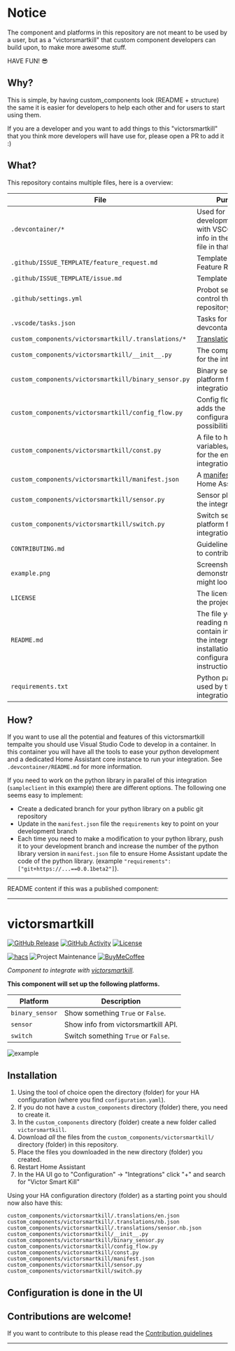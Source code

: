 # Notice

The component and platforms in this repository are not meant to be used by a
user, but as a "victorsmartkill" that custom component developers can build
upon, to make more awesome stuff.

HAVE FUN! 😎

## Why?

This is simple, by having custom_components look (README + structure) the same
it is easier for developers to help each other and for users to start using them.

If you are a developer and you want to add things to this "victorsmartkill" that you think more
developers will have use for, please open a PR to add it :)

## What?

This repository contains multiple files, here is a overview:

| File                                                 | Purpose                                                                                                                                             |
| ---------------------------------------------------- | --------------------------------------------------------------------------------------------------------------------------------------------------- |
| `.devcontainer/*`                                    | Used for development/testing with VSCODE, more info in the readme file in that dir.                                                                 |
| `.github/ISSUE_TEMPLATE/feature_request.md`          | Template for Feature Requests                                                                                                                       |
| `.github/ISSUE_TEMPLATE/issue.md`                    | Template for issues                                                                                                                                 |
| `.github/settings.yml`                               | Probot settings to control the repository settings.                                                                                                 |
| `.vscode/tasks.json`                                 | Tasks for the devcontainer.                                                                                                                         |
| `custom_components/victorsmartkill/.translations/*`  | [Translation files.](https://developers.home-assistant.io/docs/en/next/internationalization_custom_component_localization.html#translation-strings) |
| `custom_components/victorsmartkill/__init__.py`      | The component file for the integration.                                                                                                             |
| `custom_components/victorsmartkill/binary_sensor.py` | Binary sensor platform for the integration.                                                                                                         |
| `custom_components/victorsmartkill/config_flow.py`   | Config flow file, this adds the UI configuration possibilities.                                                                                     |
| `custom_components/victorsmartkill/const.py`         | A file to hold shared variables/constants for the entire integration.                                                                               |
| `custom_components/victorsmartkill/manifest.json`    | A [manifest file](https://developers.home-assistant.io/docs/en/creating_integration_manifest.html) for Home Assistant.                              |
| `custom_components/victorsmartkill/sensor.py`        | Sensor platform for the integration.                                                                                                                |
| `custom_components/victorsmartkill/switch.py`        | Switch sensor platform for the integration.                                                                                                         |
| `CONTRIBUTING.md`                                    | Guidelines on how to contribute.                                                                                                                    |
| `example.png`                                        | Screenshot that demonstrate how it might look in the UI.                                                                                            |
| `LICENSE`                                            | The license file for the project.                                                                                                                   |
| `README.md`                                          | The file you are reading now, should contain info about the integration, installation and configuration instructions.                               |
| `requirements.txt`                                   | Python packages used by this integration.                                                                                                           |

## How?

If you want to use all the potential and features of this victorsmartkill tempalte you
should use Visual Studio Code to develop in a container. In this container you
will have all the tools to ease your python development and a dedicated Home
Assistant core instance to run your integration. See `.devcontainer/README.md` for more information.

If you need to work on the python library in parallel of this integration
(`sampleclient` in this example) there are different options. The following one seems
easy to implement:

- Create a dedicated branch for your python library on a public git repository
- Update in the `manifest.json` file the `requirements` key to point on your development branch
- Each time you need to make a modification to your python library, push it to your
  development branch and increase the number of the python library version in `manifest.json` file
  to ensure Home Assistant update the code of the python library. (example `"requirements": ["git+https://...==0.0.1beta2"]`).

---

README content if this was a published component:

---

# victorsmartkill

[![GitHub Release][releases-shield]][releases]
[![GitHub Activity][commits-shield]][commits]
[![License][license-shield]](LICENSE)

[![hacs][hacsbadge]][hacs]
![Project Maintenance][maintenance-shield]
[![BuyMeCoffee][buymecoffeebadge]][buymecoffee]

_Component to integrate with [victorsmartkill][victorsmartkill]._

**This component will set up the following platforms.**

| Platform        | Description                         |
| --------------- | ----------------------------------- |
| `binary_sensor` | Show something `True` or `False`.   |
| `sensor`        | Show info from victorsmartkill API. |
| `switch`        | Switch something `True` or `False`. |

![example][exampleimg]

## Installation

1. Using the tool of choice open the directory (folder) for your HA configuration (where you find `configuration.yaml`).
2. If you do not have a `custom_components` directory (folder) there, you need to create it.
3. In the `custom_components` directory (folder) create a new folder called `victorsmartkill`.
4. Download _all_ the files from the `custom_components/victorsmartkill/` directory (folder) in this repository.
5. Place the files you downloaded in the new directory (folder) you created.
6. Restart Home Assistant
7. In the HA UI go to "Configuration" -> "Integrations" click "+" and search for "Victor Smart Kill"

Using your HA configuration directory (folder) as a starting point you should now also have this:

```text
custom_components/victorsmartkill/.translations/en.json
custom_components/victorsmartkill/.translations/nb.json
custom_components/victorsmartkill/.translations/sensor.nb.json
custom_components/victorsmartkill/__init__.py
custom_components/victorsmartkill/binary_sensor.py
custom_components/victorsmartkill/config_flow.py
custom_components/victorsmartkill/const.py
custom_components/victorsmartkill/manifest.json
custom_components/victorsmartkill/sensor.py
custom_components/victorsmartkill/switch.py
```

## Configuration is done in the UI

<!---->

## Contributions are welcome!

If you want to contribute to this please read the [Contribution guidelines](CONTRIBUTING.md)

---

[victorsmartkill]: https://github.com/toreamun/victorsmartkill-homeassistant
[buymecoffee]: https://www.buymeacoffee.com/toreamun
[buymecoffeebadge]: https://img.shields.io/badge/buy%20me%20a%20coffee-donate-yellow.svg?style=for-the-badge
[commits-shield]: https://img.shields.io/github/commit-activity/y/toreamun/victorsmartkill-homeassistant/victorsmartkill.svg?style=for-the-badge
[commits]: https://github.com/toreamun/victorsmartkill-homeassistant/commits/master
[hacs]: https://github.com/custom-components/hacs
[hacsbadge]: https://img.shields.io/badge/HACS-Custom-orange.svg?style=for-the-badge
[discord]: https://discord.gg/Qa5fW2R
[discord-shield]: https://img.shields.io/discord/330944238910963714.svg?style=for-the-badge
[exampleimg]: example.png
[forum-shield]: https://img.shields.io/badge/community-forum-brightgreen.svg?style=for-the-badge
[forum]: https://community.home-assistant.io/
[license-shield]: https://img.shields.io/github/license/custom-components/victorsmartkill.svg?style=for-the-badge
[maintenance-shield]: https://img.shields.io/badge/maintainer-Tore%20Amundsen%20%40toreamun-blue.svg?style=for-the-badge
[releases-shield]: https://img.shields.io/github/release/toreamun/victorsmartkill-homeassistant/victorsmartkill.svg?style=for-the-badge
[releases]: https://github.com/toreamun/victorsmartkill-homeassistant/releases
